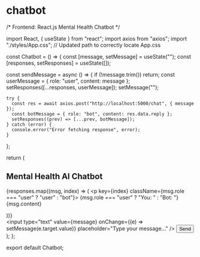 # chatbot
/* Frontend: React.js Mental Health Chatbot */

import React, { useState } from "react";
import axios from "axios";
import "./styles/App.css"; // Updated path to correctly locate App.css

const Chatbot = () => {
  const [message, setMessage] = useState("");
  const [responses, setResponses] = useState([]);

  const sendMessage = async () => {
    if (!message.trim()) return;
    const userMessage = { role: "user", content: message };
    setResponses([...responses, userMessage]);
    setMessage("");

    try {
      const res = await axios.post("http://localhost:5000/chat", { message });
      const botMessage = { role: "bot", content: res.data.reply };
      setResponses((prev) => [...prev, botMessage]);
    } catch (error) {
      console.error("Error fetching response", error);
    }
  };

  return (
    <div className="chat-container">
      <h2>Mental Health AI Chatbot</h2>
      <div className="chat-box">
        {responses.map((msg, index) => (
          <p key={index} className={msg.role === "user" ? "user" : "bot"}>
            {msg.role === "user" ? "You: " : "Bot: "}{msg.content}
          </p>
        ))}
      </div>
      <input
        type="text"
        value={message}
        onChange={(e) => setMessage(e.target.value)}
        placeholder="Type your message..."
      />
      <button onClick={sendMessage}>Send</button>
    </div>
  );
};

export default Chatbot;
